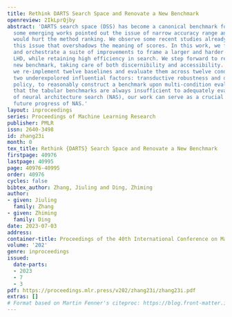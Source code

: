 ```yaml
---
title: Rethink DARTS Search Space and Renovate a New Benchmark
openreview: 2IkLprQjby
abstract: 'DARTS search space (DSS) has become a canonical benchmark for NAS whereas
  some emerging works pointed out the issue of narrow accuracy range and claimed it
  would hurt the method ranking. We observe some recent studies already suffer from
  this issue that overshadows the meaning of scores. In this work, we first propose
  and orchestrate a suite of improvements to frame a larger and harder DSS, termed
  LHD, while retaining high efficiency in search. We step forward to renovate a LHD-based
  new benchmark, taking care of both discernibility and accessibility. Specifically,
  we re-implement twelve baselines and evaluate them across twelve conditions by combining
  two underexpolored influential factors: transductive robustness and discretization
  policy, to reasonably construct a benchmark upon multi-condition evaluation. Considering
  that the tabular benchmarks are always insufficient to adequately evaluate the methods
  of neural architecture search (NAS), our work can serve as a crucial basis for the
  future progress of NAS.'
layout: inproceedings
series: Proceedings of Machine Learning Research
publisher: PMLR
issn: 2640-3498
id: zhang23i
month: 0
tex_title: Rethink {DARTS} Search Space and Renovate a New Benchmark
firstpage: 40976
lastpage: 40995
page: 40976-40995
order: 40976
cycles: false
bibtex_author: Zhang, Jiuling and Ding, Zhiming
author:
- given: Jiuling
  family: Zhang
- given: Zhiming
  family: Ding
date: 2023-07-03
address: 
container-title: Proceedings of the 40th International Conference on Machine Learning
volume: '202'
genre: inproceedings
issued:
  date-parts:
  - 2023
  - 7
  - 3
pdf: https://proceedings.mlr.press/v202/zhang23i/zhang23i.pdf
extras: []
# Format based on Martin Fenner's citeproc: https://blog.front-matter.io/posts/citeproc-yaml-for-bibliographies/
---
```


